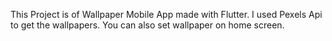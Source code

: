 This Project is of Wallpaper Mobile App made with Flutter. I used Pexels Api to get the wallpapers. You can also set wallpaper on home screen.
